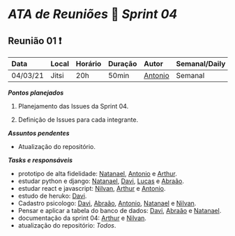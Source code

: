 # *ATA de Reuniões* 📝 *Sprint 04* 

## Reunião 01 ❗

| Data  | Local | Horário | Duração  | Autor | Semanal/Daily | Participantes |
| :- | :- | :- | :- | :- | :- | :- |
| 04/03/21 | Jitsi | 20h | 50min | [Antonio](https://github.com/antoniotoineto) | Semanal | Todos |

***Pontos planejados***  

1. Planejamento das Issues da Sprint 04.

2. Definição de Issues para cada integrante.


***Assuntos pendentes***
* Atualização do repositório.

***Tasks e responsáveis***
- prototipo de alta fidelidade: [Natanael](https://github.com/fernandes-natanael), [Antonio](https://github.com/antoniotoineto) e [Arthur](https://github.com/art1505).
- estudar python e django: [Natanael](https://github.com/fernandes-natanael), [Davi](https://github.com/DaviMatheus), [Lucas](https://github.com/mibasFerraz) e [Abraão](https://github.com/abraao1231).
- estudar react e javascript: [Nilvan](https://github.com/juninhigh), [Arthur](https://github.com/art1505) e [Antonio](https://github.com/antoniotoineto).
- estudo de heruko: [Davi](https://github.com/DaviMatheus).
- Cadastro psicologo: [Davi](https://github.com/DaviMatheus), [Abraão](https://github.com/abraao1231), [Antonio](https://github.com/antoniotoineto), [Natanael](https://github.com/fernandes-natanael) e [Nilvan](https://github.com/juninhigh).
- Pensar e aplicar a tabela do banco de dados: [Davi](https://github.com/DaviMatheus), [Abraão](https://github.com/abraao1231) e [Natanael](https://github.com/fernandes-natanael).
- documentação da sprint 04: [Arthur](https://github.com/art1505) e [Nilvan](https://github.com/juninhigh).
- atualização do repositório: *Todos*.